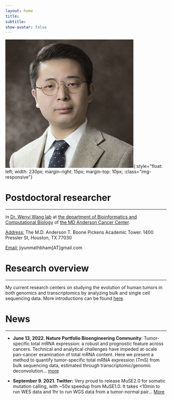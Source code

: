 ```yaml
---
layout: home
title: 
subtitle: 
show-avatar: false
---
```


![profile-pic](assets/img/ShuangxiJiProfile.png){:style="float: left; width: 230px; margin-right: 15px; margin-top: 10px; :class="img-responsive"}

# Postdoctoral researcher 

--- 

in [Dr. Wenyi Wang lab](https://odin.mdacc.tmc.edu/~wwang7/) at [the department of Bioinformatics and Computational Biology](https://bioinformatics.mdanderson.org/) of [the MD Anderson Cancer Center](https://www.mdanderson.org/).

<u>Address:</u> The M.D. Anderson T. Boone Pickens Academic Tower. 1400 Pressler St, Houston, TX 77030

<u>Email:</u> jiyunmathbham[AT]gmail.com

<p></p>
<p></p>


# Research overview

---
My current research centers on studying the evolution of human tumors in both genomics and transcriptomics by analyzing bulk and single cell sequencing data. More introductions can be found [here](research).

# News

---

- **June 13, 2022. Nature Portfolio Bioengineering Community**: Tumor-specific total mRNA expression: a robust and prognostic feature across cancers. Technical and analytical challenges have impeded at-scale pan-cancer examination of total mRNA content. Here we present a method to quantify tumor-specific total mRNA expression (TmS) from bulk sequencing data, estimated through transcriptomic/genomic deconvolution... [more](https://bioengineeringcommunity.nature.com/posts/tumor-specific-total-mrna-expression-a-robust-and-prognostic-feature-across-cancers?channel_id=behind-the-paper)

- **September 9. 2021. Twitter:** Very proud to release MuSE2.0 for somatic mutation calling, with ~50x speedup from MuSE1.0. It takes <10min to run WES data and 1hr to run WGS data from a tumor-normal pair... [More](https://twitter.com/WenyiWang4/status/1435962426005073921)

